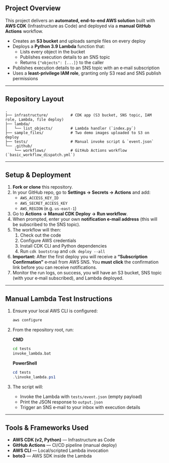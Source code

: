 ## Project Overview
This project delivers an **automated, end-to-end AWS solution** built with **AWS CDK** (Infrastructure as Code) and deployed via a **manual GitHub Actions** workflow.

- Creates an **S3 bucket** and uploads sample files on every deploy  
- Deploys a **Python 3.9 Lambda** function that:
  - Lists every object in the bucket  
  - Publishes execution details to an SNS topic  
  - Returns `{"objects": [...]}` to the caller  
- Publishes execution details to an SNS topic with an e‑mail subscription  
- Uses a **least-privilege IAM role**, granting only S3 read and SNS publish permissions

---

## Repository Layout

```
.
├── infrastructure/          # CDK app (S3 bucket, SNS topic, IAM role, Lambda, file deploy)
├── lambda/
│   └── list_objects/        # Lambda handler (`index.py`)
├── sample_files/            # Two demo images uploaded to S3 on deploy
├── tests/                   # Manual invoke script & `event.json`
└── .github/
    └── workflows/           # GitHub Actions workflow (`basic_workflow_dispatch.yml`)
```

---

## Setup & Deployment

1. **Fork or clone** this repository.  
2. In your GitHub repo, go to **Settings → Secrets → Actions** and add:
   - `AWS_ACCESS_KEY_ID`  
   - `AWS_SECRET_ACCESS_KEY`  
   - `AWS_REGION` (e.g. `us-east-1`)  
3. Go to **Actions → Manual CDK Deploy → Run workflow**.  
4. When prompted, enter your own **notification e‑mail address** (this will be subscribed to the SNS topic).  
5. The workflow will then:
   1. Check out the code  
   2. Configure AWS credentials  
   3. Install CDK CLI and Python dependencies  
   4. Run `cdk bootstrap` and `cdk deploy --all`  
6. **Important:** After the first deploy you will receive a **“Subscription Confirmation”** e‑mail from AWS SNS. You **must click** the confirmation link before you can receive notifications.
7. Monitor the run logs, on success, you will have an S3 bucket, SNS topic (with your e‑mail subscribed), and Lambda deployed.

---

## Manual Lambda Test Instructions

1. Ensure your local AWS CLI is configured:
   ```bash
   aws configure
   ```
2. From the repository root, run:

   **CMD**  
   ```cmd
   cd tests
   invoke_lambda.bat
   ```

   **PowerShell**  
   ```powershell
   cd tests
   .\invoke_lambda.ps1
   ```

3. The script will:
   - Invoke the Lambda with `tests/event.json` (empty payload)  
   - Print the JSON response to `output.json`  
   - Trigger an SNS e‑mail to your inbox with execution details  

---

## Tools & Frameworks Used

- **AWS CDK (v2, Python)** — Infrastructure as Code  
- **GitHub Actions** — CI/CD pipeline (manual deploy)  
- **AWS CLI** — Local/scripted Lambda invocation  
- **boto3** — AWS SDK inside the Lambda
